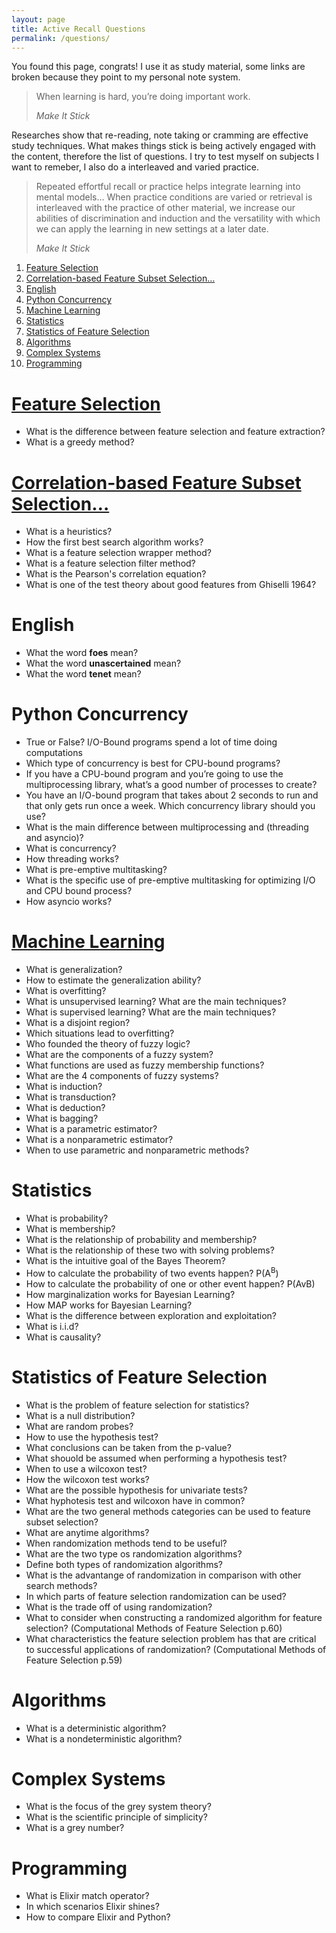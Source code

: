 ```yaml
---
layout: page
title: Active Recall Questions
permalink: /questions/
---
```


You found this page, congrats! I use it as study material, some links are broken because they point to my personal note system.


> When learning is hard, you’re doing important work.
>
> <cite>Make It Stick</cite>

Researches show that re-reading, note taking or cramming are effective study techniques. What makes things stick is being actively engaged with the content, therefore the list of questions. I try to test myself on subjects I want to remeber, I also do a interleaved and varied practice.

> Repeated effortful recall or practice helps integrate learning into mental models&#x2026; When practice conditions are varied or retrieval is interleaved with the practice of other material, we increase our abilities of discrimination and induction and the versatility with which we can apply the learning in new settings at a later date.
>
> <cite>Make It Stick</cite>




1.  [Feature Selection](#org7f94ab0)
2.  [Correlation-based Feature Subset Selection&#x2026;](#org2ce4c47)
3.  [English](#org41312b4)
4.  [Python Concurrency](#org8d2a88f)
5.  [Machine Learning](#orgdca234a)
6.  [Statistics](#org1c686f6)
7.  [Statistics of Feature Selection](#orge28f0fc)
8.  [Algorithms](#org43a365f)
9.  [Complex Systems](#org024910a)
10. [Programming](#orgfd924a7)



<a id="org7f94ab0"></a>

# [Feature Selection](20200307083655_feature_selection.md)

-   What is the difference between feature selection and feature extraction?
-   What is a greedy method?


<a id="org2ce4c47"></a>

# [Correlation-based Feature Subset Selection&#x2026;](20200315154338_2000hall.md)

-   What is a heuristics?
-   How the first best search algorithm works?
-   What is a feature selection wrapper method?
-   What is a feature selection filter method?
-   What is the Pearson's correlation equation?
-   What is one of the test theory about good features from Ghiselli 1964?


<a id="org41312b4"></a>

# English

-   What the word **foes** mean?
-   What the word **unascertained** mean?
-   What the word **tenet** mean?


<a id="org8d2a88f"></a>

# Python Concurrency

-   True or False? I/O-Bound programs spend a lot of time doing computations
-   Which type of concurrency is best for CPU-bound programs?
-   If you have a CPU-bound program and you’re going to use the multiprocessing library, what’s a good number of processes to create?
-   You have an I/O-bound program that takes about 2 seconds to run and that only gets run once a week. Which concurrency library should you use?
-   What is the main difference between multiprocessing and (threading and asyncio)?
-   What is concurrency?
-   How threading works?
-   What is pre-emptive multitasking?
-   What is the specific use of pre-emptive multitasking for optimizing I/O and CPU bound process?
-   How asyncio works?


<a id="orgdca234a"></a>

# [Machine Learning](20200308140621_machinelearning.md)

-   What is generalization?
-   How to estimate the generalization ability?
-   What is overfitting?
-   What is unsupervised learning? What are the main techniques?
-   What is supervised learning? What are the main techniques?
-   What is a disjoint region?
-   Which situations lead to overfitting?
-   Who founded the theory of fuzzy logic?
-   What are the components of a fuzzy system?
-   What functions are used as fuzzy membership functions?
-   What are the 4 components of fuzzy systems?
-   What is induction?
-   What is transduction?
-   What is deduction?
-   What is bagging?
-   What is a parametric estimator?
-   What is a nonparametric estimator?
-   When to use parametric and nonparametric methods?


<a id="org1c686f6"></a>

# Statistics

-   What is probability?
-   What is membership?
-   What is the relationship of probability and membership?
-   What is the relationship of these two with solving problems?
-   What is the intuitive goal of the Bayes Theorem?
-   How to calculate the probability of two events happen? P(A<sup>B</sup>)
-   How to calculate the probability of one or other event happen? P(AvB)
-   How marginalization works for Bayesian Learning?
-   How MAP works for Bayesian Learning?
-   What is the difference between exploration and exploitation?
-   What is i.i.d?
-   What is causality?


<a id="orge28f0fc"></a>

# Statistics of Feature Selection

-   What is the problem of feature selection for statistics?
-   What is a null distribution?
-   What are random probes?
-   How to use the hypothesis test?
-   What conclusions can be taken from the p-value?
-   What shouold be assumed when performing a hypothesis test?
-   When to use a wilcoxon test?
-   How the wilcoxon test works?
-   What are the possible hypothesis for univariate tests?
-   What hyphotesis test and wilcoxon have in common?
-   What are the two general methods categories can be used to feature subset selection?
-   What are anytime algorithms?
-   When randomization methods tend to be useful?
-   What are the two type os randomization algorithms?
-   Define both types of randomization algorithms?
-   What is the advantange of randomization in comparison with other search methods?
-   In which parts of feature selection randomization can be used?
-   What is the trade off of using randomization?
-   What to consider when constructing a randomized algorithm for feature selection? (Computational Methods of Feature Selection p.60)
-   What characteristics the feature selection problem has that are critical to successful applications of randomization? (Computational Methods of Feature Selection p.59)


<a id="org43a365f"></a>

# Algorithms

-   What is a deterministic algorithm?
-   What is a nondeterministic algorithm?


<a id="org024910a"></a>

# Complex Systems

-   What is the focus of the grey system theory?
-   What is the scientific principle of simplicity?
-   What is a grey number?


<a id="orgfd924a7"></a>

# Programming

-   What is Elixir match operator?
-   In which scenarios Elixir shines?
-   How to compare Elixir and Python?
